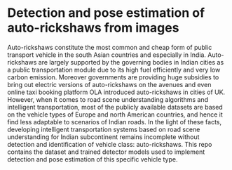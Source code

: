 # Detection and pose estimation of auto-rickshaws from images
Auto-rickshaws constitute the most common and cheap form of public transport vehicle in the south Asian countries and especially in India. Auto-rickshaws are largely  supported by the governing bodies in Indian cities as a public transportation module  due to its high fuel efficiently and very low carbon emission. Moreover governments are providing huge subsidies to bring out electric versions of auto-rickshaws on the avenues and even online taxi booking platform OLA introduced auto-rickshaws in cities of UK. However, when it comes to road scene understanding algorithms and intelligent transportation, most of the publicly available datasets are based on the vehicle types of Europe and north American countries, and hence it find less adaptable to scenarios of Indian roads. In the light of these facts, developing intelligent transportation systems based on road scene understanding for Indian subcontinent remains incomplete without detection and identification of vehicle class: auto-rickshaws. This repo contains the dataset and trained detector models used to implement detection and pose estimation of this specific vehicle type.
